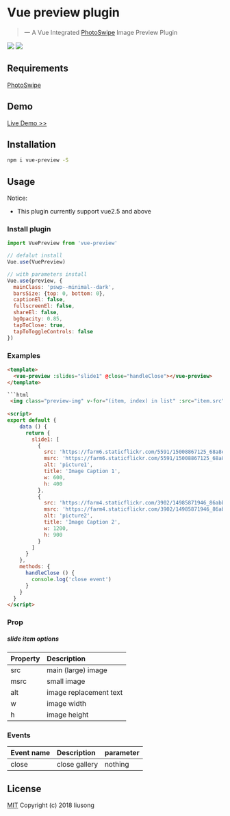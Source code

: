 # Vue preview plugin

> 一 A Vue Integrated [PhotoSwipe](https://github.com/dimsemenov/PhotoSwipe) Image Preview Plugin

![](https://img.shields.io/npm/dm/vue-preview.svg)
![](https://img.shields.io/npm/v/vue-preview.svg)

## Requirements

[PhotoSwipe](https://github.com/dimsemenov/PhotoSwipe)

## Demo

[Live Demo >>](https://ls1231.github.com/vue-preview/)

## Installation

``` bash
npm i vue-preview -S
```

## Usage

Notice:
 - This plugin currently support vue2.5 and above


### Install plugin

``` javascript
import VuePreview from 'vue-preview'

// defalut install
Vue.use(VuePreview)

// with parameters install
Vue.use(preview, {
  mainClass: 'pswp--minimal--dark',
  barsSize: {top: 0, bottom: 0},
  captionEl: false,
  fullscreenEl: false,
  shareEl: false,
  bgOpacity: 0.85,
  tapToClose: true,
  tapToToggleControls: false
})
```

### Examples

```html
<template>
  <vue-preview :slides="slide1" @close="handleClose"></vue-preview>
</template>

```html 
 <img class="preview-img" v-for="(item, index) in list" :src="item.src" height="100" @click="$preview.open(index, list)">
      
<script>
export default {
    data () {
      return {
        slide1: [
          {
            src: 'https://farm6.staticflickr.com/5591/15008867125_68a8ed88cc_b.jpg',
            msrc: 'https://farm6.staticflickr.com/5591/15008867125_68a8ed88cc_m.jpg',
            alt: 'picture1',
            title: 'Image Caption 1',
            w: 600,
            h: 400
          },
          {
            src: 'https://farm4.staticflickr.com/3902/14985871946_86abb8c56f_b.jpg',
            msrc: 'https://farm4.staticflickr.com/3902/14985871946_86abb8c56f_m.jpg',
            alt: 'picture2',
            title: 'Image Caption 2',
            w: 1200,
            h: 900
          }
        ]
      }
    },
    methods: {
      handleClose () {
        console.log('close event')
      }
    }
  }
</script>
```

### Prop

##### slide item options

|  Property | Description
| :---  | :---
| src   | main (large) image
| msrc  | small image
| alt   | image replacement text
| w     | image width
| h     | image height

### Events

|  Event name | Description | parameter
| :---  | :--- | :---
| close   | close gallery | nothing

## License

[MIT](https://github.com/LS1231/vue-security-code/blob/master/LICENSE) Copyright (c) 2018 liusong
